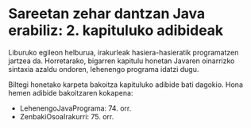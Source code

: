 # Sareetan zehar dantzan Java erabiliz: 2. kapituluko adibideak
Liburuko egileon helburua, irakurleak hasiera-hasieratik programatzen jartzea da. Horretarako, bigarren kapitulu honetan Javaren oinarrizko sintaxia azaldu ondoren, lehenengo programa idatzi dugu.


Biltegi honetako karpeta bakoitza kapituluko adibide bati dagokio. Hona hemen adibide bakoitzaren kokapena:

- LehenengoJavaPrograma: 74. orr.
- ZenbakiOsoaIrakurri: 75. orr.
